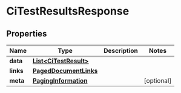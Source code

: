 

# CiTestResultsResponse


## Properties

| Name | Type | Description | Notes |
|------------ | ------------- | ------------- | -------------|
|**data** | [**List&lt;CiTestResult&gt;**](CiTestResult.md) |  |  |
|**links** | [**PagedDocumentLinks**](PagedDocumentLinks.md) |  |  |
|**meta** | [**PagingInformation**](PagingInformation.md) |  |  [optional] |



